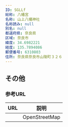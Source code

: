 ```yaml
---
ID: SGLLf
総称: 八幡宮
名称: 山上八幡神社
名称読み: null
別名: null
都道府県: 奈良県
区域: 奈良市
緯度: 34.6982221
経度: 135.7894086
郵便番号: 6310803
住所: 奈良県奈良市山陵町３２６
---
```


## その他

### 参考URL

| URL | 説明          |
| --- | ------------- |
|     | OpenStreetMap |
